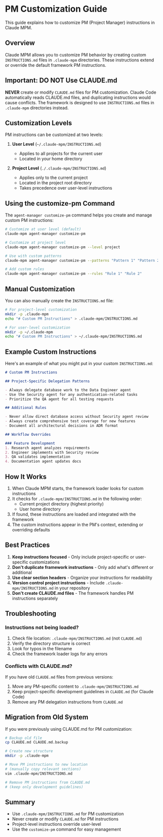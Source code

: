 # PM Customization Guide

This guide explains how to customize PM (Project Manager) instructions in Claude MPM.

## Overview

Claude MPM allows you to customize PM behavior by creating custom `INSTRUCTIONS.md` files in `.claude-mpm` directories. These instructions extend or override the default framework PM instructions.

## Important: DO NOT Use CLAUDE.md

**NEVER** create or modify `CLAUDE.md` files for PM customization. Claude Code automatically reads CLAUDE.md files, and duplicating instructions would cause conflicts. The framework is designed to use `INSTRUCTIONS.md` files in `.claude-mpm` directories instead.

## Customization Levels

PM instructions can be customized at two levels:

1. **User Level** (`~/.claude-mpm/INSTRUCTIONS.md`)
   - Applies to all projects for the current user
   - Located in your home directory
   
2. **Project Level** (`./.claude-mpm/INSTRUCTIONS.md`)
   - Applies only to the current project
   - Located in the project root directory
   - Takes precedence over user-level instructions

## Using the customize-pm Command

The `agent-manager customize-pm` command helps you create and manage custom PM instructions:

```bash
# Customize at user level (default)
claude-mpm agent-manager customize-pm

# Customize at project level
claude-mpm agent-manager customize-pm --level project

# Use with custom patterns
claude-mpm agent-manager customize-pm --patterns "Pattern 1" "Pattern 2"

# Add custom rules
claude-mpm agent-manager customize-pm --rules "Rule 1" "Rule 2"
```

## Manual Customization

You can also manually create the `INSTRUCTIONS.md` file:

```bash
# For project-level customization
mkdir -p .claude-mpm
echo "# Custom PM Instructions" > .claude-mpm/INSTRUCTIONS.md

# For user-level customization
mkdir -p ~/.claude-mpm
echo "# Custom PM Instructions" > ~/.claude-mpm/INSTRUCTIONS.md
```

## Example Custom Instructions

Here's an example of what you might put in your custom `INSTRUCTIONS.md`:

```markdown
# Custom PM Instructions

## Project-Specific Delegation Patterns

- Always delegate database work to the Data Engineer agent
- Use the Security agent for any authentication-related tasks
- Prioritize the QA agent for all testing requests

## Additional Rules

- Never allow direct database access without Security agent review
- Always create comprehensive test coverage for new features
- Document all architectural decisions in ADR format

## Workflow Overrides

### Feature Development
1. Research agent analyzes requirements
2. Engineer implements with Security review
3. QA validates implementation
4. Documentation agent updates docs
```

## How It Works

1. When Claude MPM starts, the framework loader looks for custom instructions
2. It checks for `.claude-mpm/INSTRUCTIONS.md` in the following order:
   - Current project directory (highest priority)
   - User home directory
3. If found, these instructions are loaded and integrated with the framework
4. The custom instructions appear in the PM's context, extending or overriding defaults

## Best Practices

1. **Keep instructions focused** - Only include project-specific or user-specific customizations
2. **Don't duplicate framework instructions** - Only add what's different or additional
3. **Use clear section headers** - Organize your instructions for readability
4. **Version control project instructions** - Include `.claude-mpm/INSTRUCTIONS.md` in your repository
5. **Don't create CLAUDE.md files** - The framework handles PM instructions separately

## Troubleshooting

### Instructions not being loaded?

1. Check file location: `.claude-mpm/INSTRUCTIONS.md` (not `CLAUDE.md`)
2. Verify the directory structure is correct
3. Look for typos in the filename
4. Check the framework loader logs for any errors

### Conflicts with CLAUDE.md?

If you have old `CLAUDE.md` files from previous versions:
1. Move any PM-specific content to `.claude-mpm/INSTRUCTIONS.md`
2. Keep project-specific development guidelines in `CLAUDE.md` (for Claude Code)
3. Remove any PM delegation instructions from `CLAUDE.md`

## Migration from Old System

If you were previously using CLAUDE.md for PM customization:

```bash
# Backup old file
cp CLAUDE.md CLAUDE.md.backup

# Create new structure
mkdir -p .claude-mpm

# Move PM instructions to new location
# (manually copy relevant sections)
vim .claude-mpm/INSTRUCTIONS.md

# Remove PM instructions from CLAUDE.md
# (keep only development guidelines)
```

## Summary

- Use `.claude-mpm/INSTRUCTIONS.md` for PM customization
- Never create or modify `CLAUDE.md` for PM instructions
- Project-level instructions override user-level
- Use the `customize-pm` command for easy management